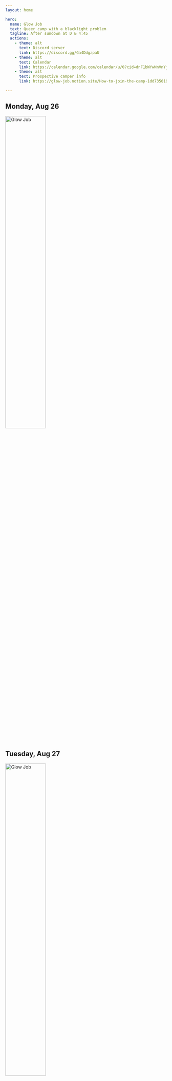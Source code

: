 ```yaml
---
layout: home

hero:
  name: Glow Job
  text: Queer camp with a blacklight problem
  tagline: After sundown at D & 4:45
  actions:
    - theme: alt
      text: Discord server
      link: https://discord.gg/Ga4DdgapaU
    - theme: alt
      text: Calendar
      link: https://calendar.google.com/calendar/u/0?cid=dnF1bWYwNnVnYjM2aGxkZG1wamc1YzdiMDhAZ3JvdXAuY2FsZW5kYXIuZ29vZ2xlLmNvbQ
    - theme: alt
      text: Prospective camper info
      link: https://glow-job.notion.site/How-to-join-the-camp-1dd7350198624b8096299c2b114797a6?pvs=4

---
```

## Monday, Aug 26

<img src="/images/RabbitHole_Flyer_v1_rev.jpg" alt="Glow Job" style="width: 50%; max-width: 500px;" />

## Tuesday, Aug 27

<img src="/images/GlowWorm_Flyer.jpg" alt="Glow Job" style="width: 50%; max-width: 500px;" />

## Thursday, Aug 29

<img src="/images/BumbKnee_flyer.jpg" alt="Glow Job" style="width: 50%; max-width: 500px;" />
